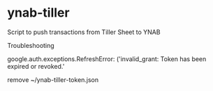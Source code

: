 # ynab-tiller
Script to push transactions from Tiller Sheet to YNAB

Troubleshooting

google.auth.exceptions.RefreshError: ('invalid_grant: Token has been expired or revoked.'

remove ~/ynab-tiller-token.json





